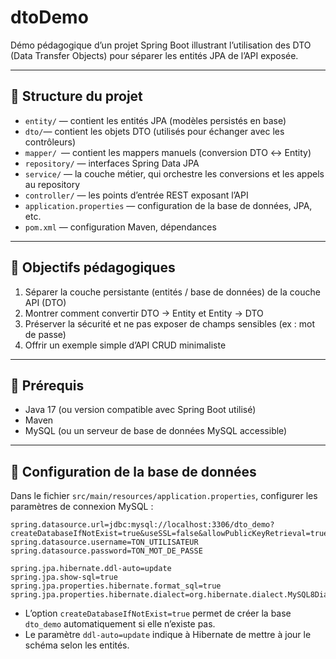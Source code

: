 # dtoDemo
Démo pédagogique d’un projet Spring Boot illustrant l’utilisation des DTO (Data Transfer Objects) pour séparer les entités JPA de l’API exposée.
***
## :open_file_folder: Structure du projet
- `entity/` — contient les entités JPA (modèles persistés en base)
- `dto/`— contient les objets DTO (utilisés pour échanger avec les contrôleurs)
- `mapper/ `— contient les mappers manuels (conversion DTO ↔ Entity)
- `repository/` — interfaces Spring Data JPA
- `service/` — la couche métier, qui orchestre les conversions et les appels au repository
- `controller/` — les points d’entrée REST exposant l’API
- `application.properties` — configuration de la base de données, JPA, etc.
- `pom.xml` — configuration Maven, dépendances
***
## :dart: Objectifs pédagogiques
1. Séparer la couche persistante (entités / base de données) de la couche API (DTO)
2. Montrer comment convertir DTO → Entity et Entity → DTO
3. Préserver la sécurité et ne pas exposer de champs sensibles (ex : mot de passe)
4. Offrir un exemple simple d’API CRUD minimaliste
***
## :rocket: Prérequis
- Java 17 (ou version compatible avec Spring Boot utilisé)
- Maven
- MySQL (ou un serveur de base de données MySQL accessible)
****
## :wrench: Configuration de la base de données
Dans le fichier `src/main/resources/application.properties`, configurer les paramètres de connexion MySQL :
```
spring.datasource.url=jdbc:mysql://localhost:3306/dto_demo?createDatabaseIfNotExist=true&useSSL=false&allowPublicKeyRetrieval=true&serverTimezone=UTC
spring.datasource.username=TON_UTILISATEUR
spring.datasource.password=TON_MOT_DE_PASSE

spring.jpa.hibernate.ddl-auto=update
spring.jpa.show-sql=true
spring.jpa.properties.hibernate.format_sql=true
spring.jpa.properties.hibernate.dialect=org.hibernate.dialect.MySQL8Dialect
```
+ L’option `createDatabaseIfNotExist=true` permet de créer la base `dto_demo` automatiquement si elle n’existe pas.
+ Le paramètre `ddl-auto=update` indique à Hibernate de mettre à jour le schéma selon les entités.

